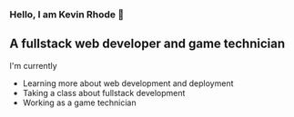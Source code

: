 ### Hello, I am Kevin Rhode 👋

## A fullstack web developer and game technician
I'm currently  
 - Learning more about web development and deployment
 - Taking a class about fullstack development
 - Working as a game technician
